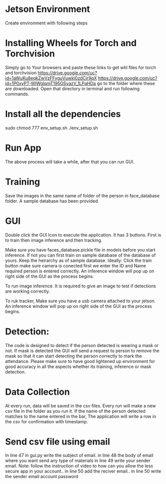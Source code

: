 # Jetson Environment
Create environment with following steps

# Installing Wheels for Torch and Torchvision
Simply go to Your browsers and paste these links to get whl files for torch and torchvision
https://drive.google.com/uc?id=1aWuKu8eqkZwVzFFvguVuwkj0zdCir9qX
https://drive.google.com/uc?id=1P0xyPT-WIWglqmT195OSyazV_1LPaHDa
go to the folder where these are downloaded.
Open that directory in terminal and run following commands.

# Install all the dependencies
sudo chmod 777 env_setup.sh
./env_setup.sh

# Run App
The above process will take a while, after that you can run GUI.

# Training
Save the images in the same name of folder of the person in face_database folder.
A sample database has been provided.

# GUI
Double click the GUI Icon to execute the application.
It has 3 buttons. First is to train then image inference and then tracking.

Make sure you have faces_database.pickle file in models before you start inference.
If not you can first train on sample database of the database of yours. Keep the heirarchy as of sample database.
Ideally: Click the train button make sure camera is conected first we enter the ID and Name  required person is entered correctly. An inference window will pop up on right side of the GUI as the process begins.

To run image inference. It is required to give an image to test if detections are working correctly.

To ruk tracker, Make sure you have a usb camera attached to your jetson. An inference window will pop up on right side of the GUI as the process begins.

# Detection:
The code is designed to detect if the person detected is wearing a mask or not. If mask is detected the GUI will send a request to person to remove the mask so that it can start detecting the person correctly to mark the attendance. Please make sure to have good lightened up environment for good accuracy in all the aspects whether its training, inference or mask detection.

# Data Collection
At every run, data will be saved in the csv files. Every run will make a new csv file in the folder as you run it. If the name of the person detected matches to the name entered in the bar, The application will write a row in the csv for confirmation with timestamp.




# Send csv file using email
In line 47 in gui.py write the subject of email.
in line 48 the body of email where you want send any type of materials
in line 49 write your sender email. 
Note: follow the instruction of video to how can you allow the less secure app in your account.. 
in line 50 add the reciver email..
in line 50 write the sender email account password

